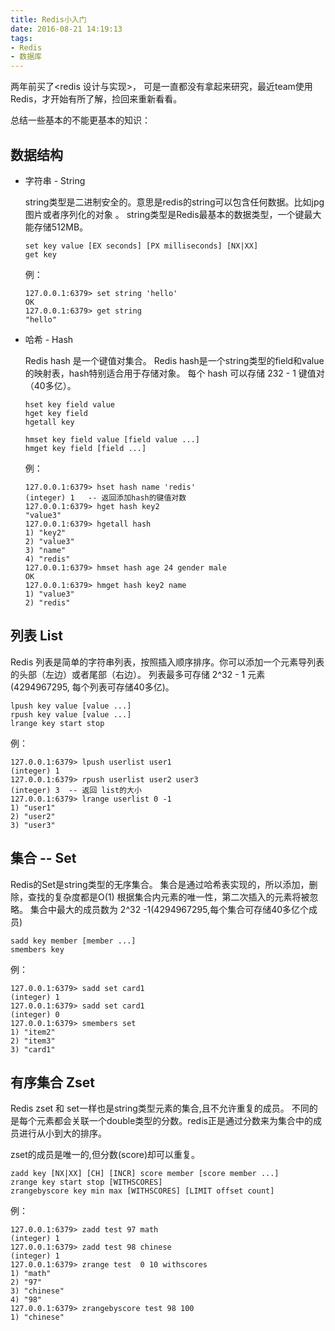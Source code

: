 ```yaml
---
title: Redis小入门
date: 2016-08-21 14:19:13
tags:
- Redis
- 数据库
---
```


两年前买了<redis 设计与实现>， 可是一直都没有拿起来研究，最近team使用Redis，才开始有所了解，捡回来重新看看。

总结一些基本的不能更基本的知识：

## 数据结构

* 字符串 - String

  string类型是二进制安全的。意思是redis的string可以包含任何数据。比如jpg图片或者序列化的对象 。
  string类型是Redis最基本的数据类型，一个键最大能存储512MB。
  ```
  set key value [EX seconds] [PX milliseconds] [NX|XX]
  get key
  ```

  例：
  ```
  127.0.0.1:6379> set string 'hello'
  OK
  127.0.0.1:6379> get string 
  "hello"
  ```

* 哈希 - Hash

  Redis hash 是一个键值对集合。
  Redis hash是一个string类型的field和value的映射表，hash特别适合用于存储对象。
  每个 hash 可以存储 232 - 1 键值对（40多亿）。
  ```
  hset key field value    
  hget key field
  hgetall key
  
  hmset key field value [field value ...]
  hmget key field [field ...]
  ```

  例：
  ```
  127.0.0.1:6379> hset hash name 'redis'
  (integer) 1   -- 返回添加hash的键值对数
  127.0.0.1:6379> hget hash key2
  "value3"
  127.0.0.1:6379> hgetall hash
  1) "key2"
  2) "value3"
  3) "name"
  4) "redis"
  127.0.0.1:6379> hmset hash age 24 gender male
  OK
  127.0.0.1:6379> hmget hash key2 name
  1) "value3"
  2) "redis"
  ```

## 列表 List

Redis 列表是简单的字符串列表，按照插入顺序排序。你可以添加一个元素导列表的头部（左边）或者尾部（右边）。
列表最多可存储 2^32 - 1 元素 (4294967295, 每个列表可存储40多亿)。
```
lpush key value [value ...]
rpush key value [value ...]
lrange key start stop
```

例：
```
127.0.0.1:6379> lpush userlist user1
(integer) 1
127.0.0.1:6379> rpush userlist user2 user3
(integer) 3  -- 返回 list的大小
127.0.0.1:6379> lrange userlist 0 -1
1) "user1"
2) "user2"
3) "user3"    
```

## 集合 -- Set
Redis的Set是string类型的无序集合。
集合是通过哈希表实现的，所以添加，删除，查找的复杂度都是O(1)
根据集合内元素的唯一性，第二次插入的元素将被忽略。
集合中最大的成员数为 2^32 -1(4294967295,每个集合可存储40多亿个成员)
```
sadd key member [member ...]
smembers key
```

例：
```
127.0.0.1:6379> sadd set card1
(integer) 1
127.0.0.1:6379> sadd set card1
(integer) 0
127.0.0.1:6379> smembers set
1) "item2"
2) "item3"
3) "card1"
```

## 有序集合 Zset
Redis zset 和 set一样也是string类型元素的集合,且不允许重复的成员。
不同的是每个元素都会关联一个double类型的分数。redis正是通过分数来为集合中的成员进行从小到大的排序。

zset的成员是唯一的,但分数(score)却可以重复。

```
zadd key [NX|XX] [CH] [INCR] score member [score member ...]
zrange key start stop [WITHSCORES]
zrangebyscore key min max [WITHSCORES] [LIMIT offset count]
```

例：
```
127.0.0.1:6379> zadd test 97 math
(integer) 1
127.0.0.1:6379> zadd test 98 chinese
(integer) 1
127.0.0.1:6379> zrange test  0 10 withscores
1) "math"
2) "97"
3) "chinese"
4) "98"
127.0.0.1:6379> zrangebyscore test 98 100
1) "chinese"
```
